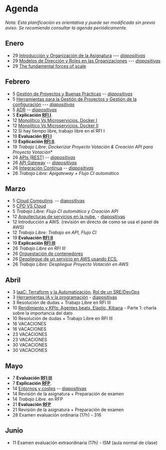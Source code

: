 # Agenda

*Nota: Esta planificación es orientativa y puede ser modificada sin previo aviso. Se recomienda consultar la agenda periódicamente.*

## Enero

* 29 [Introducción y Organización de la Asignatura](Introduccion.md) --- [*diapositivas*](pdf/Introduccion.pdf)
* 29 [Modelos de Dirección y Roles en las Organizaciones](teoria/Organizaciones.md) --- [*diapositivas*](pdf/Organizaciones.pdf)
* 29 [The fundamental forces of scale](https://longform.asmartbear.com/scale/)

## Febrero

* 5 [Gestión de Proyectos y Buenas Prácticas](teoria/gestion.md) -- [*diapositivas*](pdf/gestion.pdf)
* 5 [Herramientas para la Gestión de Proyectos y Gestión de la configuración](teoria/Herramientas-Gestion-Proyectos.md) --- [*diapositivas*](pdf/Herramientas-Gestion-Proyectos.pdf)
* 5 [ADR](ADR/Architecture-Decision-Record.md) -- [*diapositivas*](pdf/Architecture-Decision-Record.pdf)
* 5 __Explicación [RFI I](RFI/RFI-I.md)__.
* 12 [Monolítico Vs Microservicios. Docker I](teoria/Docker.md)
* 12 [Monolítico Vs Microservicios. Docker II](teoria/Docker.md)
* 12 Si hay tiempo libre, trabajo libre en el RFI I
* 19 __Evaluación [RFI I](RFI/RFI-I.md)__
* 19 __Explicación [RFI II](RFI/RFI-II.md)__.
* 19 *Trabajo Libre: Dockerizar Proyecto Votación & Creación API para Proyecto Votación**
* 26 [APIs (REST)](teoria/APIs.md) -- [*diapositivas*](pdf/APIs.pdf)
* 26 [API Gateway](teoria/API-Gateway.md) -- [*diapositivas*](pdf/API-Gateway.pdf)
* 26 [Integración Continua](teoria/Mejora-Continua.md) -- [*diapositivas*](pdf/Mejora-Continua.pdf)
* 26 *Trabajo Libre: Apigateway + Flujo CI automático*

## Marzo

* 5 [Cloud Computing](teoria/Cloud.md). -- [diapositivas](pdf/Cloud.pdf)
* 5 [CPD VS Cloud](pdf/Cloud%20Computing.pptx.pdf)
* 5 *Trabajo Libre: Flujo CI automático y Creación API*
* 12 [Arquitecturas de servicios en la nube.](teoria/Arquitecturas-nube.md) - [diapositivas](pdf/Arquitecturas-nube.pdf)
* 12 Introducción a AWS. (revisión en directo de como se usa el panel de AWS)
* 12 *Trabajo Libre: Trabajo en API, Flujo CI*
* 19 __Evaluación [RFI II](RFI/RFI-II.md)__
* 19 __Explicación [RFI III](RFI/RFI-III.md)__
* 26 *Trabajo Libre en RFI III*
* 26 [Orquestación de contenedores](pdf/Orquestación%20de%20Contenedores.pdf)
* 26 [Despliegue de un servicio en AWS usando ECS.](pdf/ECS.pdf)
* 26 *Trabajo Libre: Despliegue Proyecto Votación en AWS*

## Abril

* 3 [IaaC: Terraform y la Automatización.](terraform.md) [Rol de un SRE/DevOps](sre.md)
* 3 [Herramientas IA y la programación](teoria/Herramientas-IA.md) - [diapositivas](pdf/Herramientas-IA.pdf)
* 3 Resolución de dudas + Trabajo Libre en RFI III
* 10 [Rendimiento y KPIs: Agentes beats, Elastic, Kibana](teoria/metricas.md) - Parte 1: charla sobre la importancia del dato
* 10 Resolución de dudas + Trabajo Libre en RFI III
* 16 VACACIONES
* 16 VACACIONES
* 23 VACACIONES
* 23 VACACIONES
* 30 VACACIONES
* 30 VACACIONES

## Mayo 

* 7 __Evaluación [RFI III](RFI/RFI-III.md)__
* 7 __Explicación [RFP](RFP/RFP.md)__.
* 14 [Entornos y costes](teoria/Entornos-y-Costes.md) -- [diapositivas](pdf/Entornos-y-Costes.pdf)
* 14 Revisión de la asignatura + Preparación de examen
* 14 *Trabajo Libre*. en RFP
* 21 __Evaluación [RFP](RFP/RFP.md)__
* 21 Revisión de la asignatura + Preparación de examen
* 28 Examen evaluación ordinaria (17h) - 316

## Junio

* 11 Examen evaluación extraordinaria (17h) - ISM (aula normal de clase)
